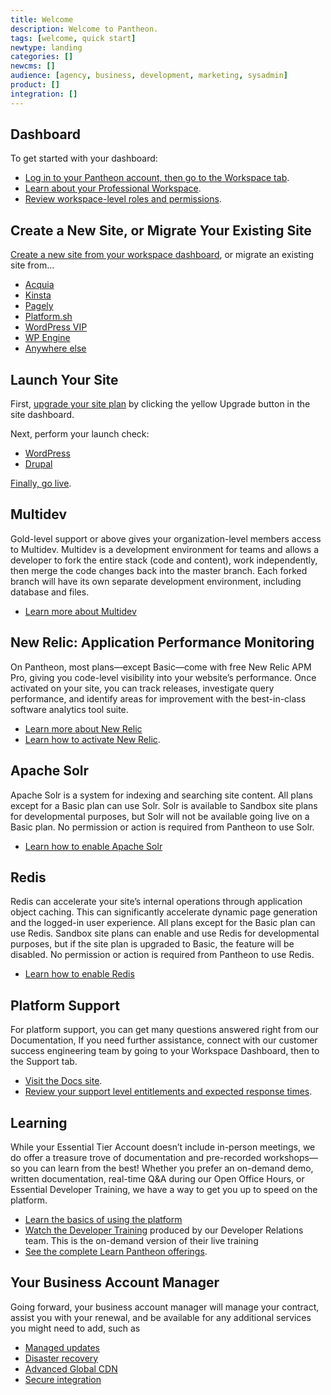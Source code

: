 ```yaml
---
title: Welcome
description: Welcome to Pantheon.
tags: [welcome, quick start]
newtype: landing
categories: []
newcms: []
audience: [agency, business, development, marketing, sysadmin]
product: []
integration: []
---
```


## Dashboard

To get started with your dashboard:

* [Log in to your Pantheon account, then go to the Workspace tab](https://dashboard.pantheon.io).
* [Learn about your Professional Workspace](/guides/account-mgmt/workspace-sites-teams/workspaces#the-organization-dashboard).
* [Review workspace-level roles and permissions](/guides/account-mgmt/workspace-sites-teams/teams#roles-and-permissions).

## Create a New Site, or Migrate Your Existing Site

[Create a new site from your workspace dashboard](/guides/account-mgmt/workspace-sites-teams/sites#create-a-site), or migrate an existing site from…

* [Acquia](/guides/acquia/)
* [Kinsta](/guides/kinsta/)
* [Pagely](/guides/pagely/)
* [Platform.sh](/guides/platformsh/)
* [WordPress VIP](/guides/wordpressvip/)
* [WP Engine](/guides/wpengine/)
* [Anywhere else](/guides/guided/)

## Launch Your Site

First, [upgrade your site plan](/site-plan) by clicking the yellow Upgrade button in the site dashboard.

Next, perform your launch check:
* [WordPress](/wordpress-launch-check)
* [Drupal](/drupal-launch-check)

[Finally, go live](/guides/launch/).

## Multidev

Gold-level support or above gives your organization-level members access to Multidev. Multidev is a development environment for teams and allows a developer to fork the entire stack (code and content), work independently, then merge the code changes back into the master branch. Each forked branch will have its own separate development environment, including database and files.

* [Learn more about Multidev](/multidev)

## New Relic: Application Performance Monitoring

On Pantheon, most plans—except Basic—come with free New Relic APM Pro, giving you code-level visibility into your website’s performance. Once activated on your site, you can track releases, investigate query performance, and identify areas for improvement with the best-in-class software analytics tool suite. 

* [Learn more about New Relic](https://pantheon.io/features/new-relic)
* [Learn how to activate New Relic](/new-relic/).

## Apache Solr

Apache Solr is a system for indexing and searching site content. All plans except for a Basic plan can use Solr. Solr is available to Sandbox site plans for developmental purposes, but Solr will not be available going live on a Basic plan. No permission or action is required from Pantheon to use Solr. 

* [Learn how to enable Apache Solr](/solr)

## Redis

Redis can accelerate your site’s internal operations through application object caching. This can significantly accelerate dynamic page generation and the logged-in user experience. All plans except for the Basic plan can use Redis. Sandbox site plans can enable and use Redis for developmental purposes, but if the site plan is upgraded to Basic, the feature will be disabled. No permission or action is required from Pantheon to use Redis. 

* [Learn how to enable Redis](/redis)

## Platform Support

For platform support, you can get many questions answered right from our Documentation, If you need further assistance, connect with our customer success engineering team by going to your Workspace Dashboard, then to the Support tab. 

* [Visit the Docs site](/).
* [Review your support level entitlements and expected response times](/support).

## Learning

While your Essential Tier Account doesn’t include in-person meetings, we do offer a treasure trove of documentation and pre-recorded workshops—so you can learn from the best! Whether you prefer an on-demand demo, written documentation, real-time Q&A during our Open Office Hours, or Essential Developer Training, we have a way to get you up to speed on the platform.

* [Learn the basics of using the platform](/guides/quickstart/)
* [Watch the Developer Training](/guides/edt/) produced by our Developer Relations team. This is the on-demand version of their live training
* [See the complete Learn Pantheon offerings](https://pantheon.io/learn-pantheon).

## Your Business Account Manager

Going forward, your business account manager will manage your contract, assist you with your renewal, and be available for any additional services you might need to add, such as

* [Managed updates](https://pantheon.io/professional-services/managed-updates)
* [Disaster recovery](https://pantheon.io/features/disaster-recovery)
* [Advanced Global CDN](https://pantheon.io/product/advanced-global-cdn)
* [Secure integration](https://pantheon.io/features/secure-integration)

